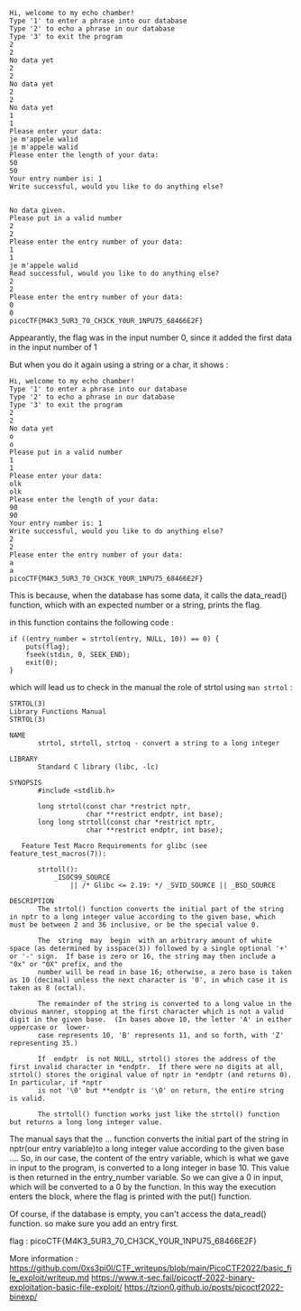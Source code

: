 ```
Hi, welcome to my echo chamber!
Type '1' to enter a phrase into our database
Type '2' to echo a phrase in our database
Type '3' to exit the program
2
2
No data yet
2
2
No data yet
2
2
No data yet
1
1
Please enter your data:
je m'appele walid
je m'appele walid
Please enter the length of your data:
50
50
Your entry number is: 1
Write successful, would you like to do anything else?


No data given.
Please put in a valid number
2
2
Please enter the entry number of your data:
1
1
je m'appele walid
Read successful, would you like to do anything else?
2
2
Please enter the entry number of your data:
0
0
picoCTF{M4K3_5UR3_70_CH3CK_Y0UR_1NPU75_68466E2F}
```

Appearantly, the flag was in the input number 0, since it added the first data in the input number of 1

But when you do it again using a string or a char, it shows :

```
Hi, welcome to my echo chamber!
Type '1' to enter a phrase into our database
Type '2' to echo a phrase in our database
Type '3' to exit the program
2
2
No data yet
o
o
Please put in a valid number
1
1
Please enter your data:
olk
olk
Please enter the length of your data:
90
90
Your entry number is: 1
Write successful, would you like to do anything else?
2
2
Please enter the entry number of your data:
a
a
picoCTF{M4K3_5UR3_70_CH3CK_Y0UR_1NPU75_68466E2F}

```

This is because, when the database has some data, it calls the data_read() function, which with an expected number or a string, prints the flag.

in this function contains the following code :
```
if ((entry_number = strtol(entry, NULL, 10)) == 0) {
	puts(flag);
	fseek(stdin, 0, SEEK_END);
	exit(0);
}
```

which will lead us to check in the manual the role of strtol using `man strtol` :

```man
STRTOL(3)                                                                                               Library Functions Manual                                                                                              STRTOL(3)

NAME
       strtol, strtoll, strtoq - convert a string to a long integer

LIBRARY
       Standard C library (libc, -lc)

SYNOPSIS
       #include <stdlib.h>

       long strtol(const char *restrict nptr,
                   char **restrict endptr, int base);
       long long strtoll(const char *restrict nptr,
                   char **restrict endptr, int base);

   Feature Test Macro Requirements for glibc (see feature_test_macros(7)):

       strtoll():
           _ISOC99_SOURCE
               || /* Glibc <= 2.19: */ _SVID_SOURCE || _BSD_SOURCE

DESCRIPTION
       The strtol() function converts the initial part of the string in nptr to a long integer value according to the given base, which must be between 2 and 36 inclusive, or be the special value 0.

       The  string  may  begin  with an arbitrary amount of white space (as determined by isspace(3)) followed by a single optional '+' or '-' sign.  If base is zero or 16, the string may then include a "0x" or "0X" prefix, and the
       number will be read in base 16; otherwise, a zero base is taken as 10 (decimal) unless the next character is '0', in which case it is taken as 8 (octal).

       The remainder of the string is converted to a long value in the obvious manner, stopping at the first character which is not a valid digit in the given base.  (In bases above 10, the letter 'A' in either uppercase or  lower‐
       case represents 10, 'B' represents 11, and so forth, with 'Z' representing 35.)

       If  endptr  is not NULL, strtol() stores the address of the first invalid character in *endptr.  If there were no digits at all, strtol() stores the original value of nptr in *endptr (and returns 0).  In particular, if *nptr
       is not '\0' but **endptr is '\0' on return, the entire string is valid.

       The strtoll() function works just like the strtol() function but returns a long long integer value.

```

The manual says that the ... function converts the initial part of the string in nptr(our entry variable)to a long integer value according to the given base .... So, in our case, the content of the entry variable, which is what we gave in input to the program, is converted to a long integer in base 10. This value is then returned in the entry_number variable. So we can give a 0 in input, which will be converted to a 0 by the function. In this way the execution enters the block, where the flag is printed with the put() function.

Of course, if the database is empty, you can't access the data_read() function. so make sure you add an entry first.

flag : picoCTF{M4K3_5UR3_70_CH3CK_Y0UR_1NPU75_68466E2F}

More information :
https://github.com/0xs3pi0l/CTF_writeups/blob/main/PicoCTF2022/basic_file_exploit/writeup.md
https://www.it-sec.fail/picoctf-2022-binary-exploitation-basic-file-exploit/
https://tzion0.github.io/posts/picoctf2022-binexp/
